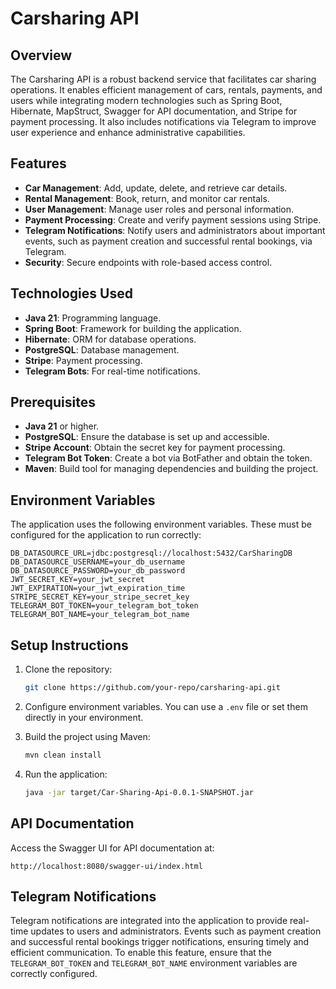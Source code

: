 # Carsharing API

## Overview

The Carsharing API is a robust backend service that facilitates car sharing operations. It enables efficient management of cars, rentals, payments, and users while integrating modern technologies such as Spring Boot, Hibernate, MapStruct, Swagger for API documentation, and Stripe for payment processing. It also includes notifications via Telegram to improve user experience and enhance administrative capabilities.

## Features

- **Car Management**: Add, update, delete, and retrieve car details.
- **Rental Management**: Book, return, and monitor car rentals.
- **User Management**: Manage user roles and personal information.
- **Payment Processing**: Create and verify payment sessions using Stripe.
- **Telegram Notifications**: Notify users and administrators about important events, such as payment creation and successful rental bookings, via Telegram.
- **Security**: Secure endpoints with role-based access control.

## Technologies Used

- **Java 21**: Programming language.
- **Spring Boot**: Framework for building the application.
- **Hibernate**: ORM for database operations.
- **PostgreSQL**: Database management.
- **Stripe**: Payment processing.
- **Telegram Bots**: For real-time notifications.

## Prerequisites

- **Java 21** or higher.
- **PostgreSQL**: Ensure the database is set up and accessible.
- **Stripe Account**: Obtain the secret key for payment processing.
- **Telegram Bot Token**: Create a bot via BotFather and obtain the token.
- **Maven**: Build tool for managing dependencies and building the project.

## Environment Variables

The application uses the following environment variables. These must be configured for the application to run correctly:

```env
DB_DATASOURCE_URL=jdbc:postgresql://localhost:5432/CarSharingDB
DB_DATASOURCE_USERNAME=your_db_username
DB_DATASOURCE_PASSWORD=your_db_password
JWT_SECRET_KEY=your_jwt_secret
JWT_EXPIRATION=your_jwt_expiration_time
STRIPE_SECRET_KEY=your_stripe_secret_key
TELEGRAM_BOT_TOKEN=your_telegram_bot_token
TELEGRAM_BOT_NAME=your_telegram_bot_name
```

## Setup Instructions

1. Clone the repository:
   ```bash
   git clone https://github.com/your-repo/carsharing-api.git
   ```

2. Configure environment variables. You can use a `.env` file or set them directly in your environment.

3. Build the project using Maven:
   ```bash
   mvn clean install
   ```

5. Run the application:
   ```bash
   java -jar target/Car-Sharing-Api-0.0.1-SNAPSHOT.jar
   ```

## API Documentation

Access the Swagger UI for API documentation at:
```
http://localhost:8080/swagger-ui/index.html
```

## Telegram Notifications

Telegram notifications are integrated into the application to provide real-time updates to users and administrators. Events such as payment creation and successful rental bookings trigger notifications, ensuring timely and efficient communication. To enable this feature, ensure that the `TELEGRAM_BOT_TOKEN` and `TELEGRAM_BOT_NAME` environment variables are correctly configured.


